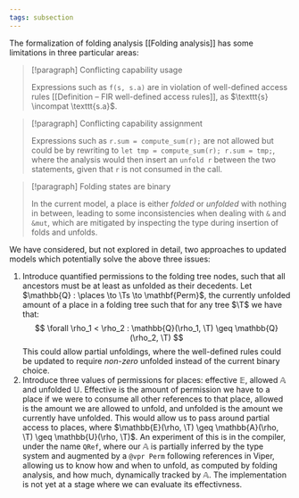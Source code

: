 ```yaml
---
tags: subsection
---
```


The formalization of folding analysis [[Folding analysis]] has some limitations in three particular areas:

> [!paragraph] Conflicting capability usage
> 
> Expressions such as `f(s, s.a)` are in violation of well-defined access rules [[Definition – FIR well-defined access rules]], as $\texttt{s} \incompat \texttt{s.a}$.

> [!paragraph] Conflicting capability assignment
> 
> Expressions such as `r.sum = compute_sum(r);` are not allowed but could be by rewriting to `let tmp = compute_sum(r); r.sum = tmp;`, where the analysis would then insert an `unfold r` between the two statements, given that `r` is not consumed in the call.

> [!paragraph] Folding states are binary
> 
> In the current model, a place is either _folded_ or _unfolded_ with nothing in between, leading to some inconsistencies when dealing with `&` and `&mut`, which are mitigated by inspecting the type during insertion of folds and unfolds.

We have considered, but not explored in detail, two approaches to updated models which potentially solve the above three issues:

1. Introduce quantified permissions to the folding tree nodes, such that all ancestors must be at least as unfolded as their decedents. Let $\mathbb{Q} : \places \to \Ts \to \mathbf{Perm}$, the currently unfolded amount of a place in a folding tree such that for any tree $\T$ we have that:
$$
\forall \rho_1 < \rho_2 : \mathbb{Q}(\rho_1, \T) \geq \mathbb{Q}(\rho_2, \T)
$$
  This could allow partial unfoldings, where the well-defined rules could be updated to require _non-zero_ unfolded instead of the current binary choice.
1. Introduce three values of permissions for places: effective $\mathbb{E}$, allowed $\mathbb{A}$ and unfolded $\mathbb{U}$. Effective is the amount of permission we have to a place if we were to consume all other references to that place, allowed is the amount we are allowed to unfold, and unfolded is the amount we currently have unfolded. This would allow us to pass around partial access to places, where $\mathbb{E}(\rho, \T) \geq \mathbb{A}(\rho, \T) \geq \mathbb{U}(\rho, \T)$. An experiment of this is in the compiler, under the name `QRef`, where our $\mathbb{A}$ is partially inferred by the type system and augmented by a `@vpr Perm` following references in Viper, allowing us to know how and when to unfold, as computed by folding analysis, and how much, dynamically tracked by $\mathbb{A}$. The implementation is not yet at a stage where we can evaluate its effectivness.
